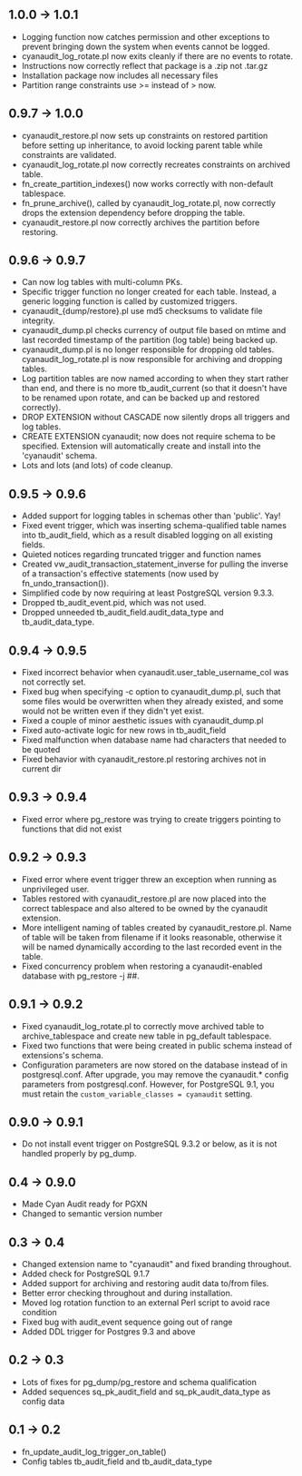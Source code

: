 1.0.0 -> 1.0.1
--------------
- Logging function now catches permission and other exceptions to prevent
  bringing down the system when events cannot be logged.
- cyanaudit_log_rotate.pl now exits cleanly if there are no events to rotate.
- Instructions now correctly reflect that package is a .zip not .tar.gz
- Installation package now includes all necessary files
- Partition range constraints use >= instead of > now.

0.9.7 -> 1.0.0
--------------
- cyanaudit_restore.pl now sets up constraints on restored partition before
  setting up inheritance, to avoid locking parent table while constraints are
  validated.
- cyanaudit_log_rotate.pl now correctly recreates constraints on archived table.
- fn_create_partition_indexes() now works correctly with non-default tablespace.
- fn_prune_archive(), called by cyanaudit_log_rotate.pl, now correctly drops the
  extension dependency before dropping the table.
- cyanaudit_restore.pl now correctly archives the partition before restoring.


0.9.6 -> 0.9.7
--------------
- Can now log tables with multi-column PKs.
- Specific trigger function no longer created for each table.  Instead, a
  generic logging function is called by customized triggers.
- cyanaudit_{dump/restore}.pl use md5 checksums to validate file integrity.
- cyanaudit_dump.pl checks currency of output file based on mtime and last
  recorded timestamp of the partition (log table) being backed up.
- cyanaudit_dump.pl is no longer responsible for dropping old tables.
  cyanaudit_log_rotate.pl is now responsible for archiving and dropping tables.
- Log partition tables are now named according to when they start rather than
  end, and there is no more tb_audit_current (so that it doesn't have to be
  renamed upon rotate, and can be backed up and restored correctly).
- DROP EXTENSION without CASCADE now silently drops all triggers and log tables.
- CREATE EXTENSION cyanaudit; now does not require schema to be specified.
  Extension will automatically create and install into the 'cyanaudit' schema.
- Lots and lots (and lots) of code cleanup.

0.9.5 -> 0.9.6
--------------
- Added support for logging tables in schemas other than 'public'. Yay!
- Fixed event trigger, which was inserting schema-qualified table names into
  tb_audit_field, which as a result disabled logging on all existing fields.
- Quieted notices regarding truncated trigger and function names
- Created vw_audit_transaction_statement_inverse for pulling the inverse of a
  transaction's effective statements (now used by fn_undo_transaction()).
- Simplified code by now requiring at least PostgreSQL version 9.3.3.
- Dropped tb_audit_event.pid, which was not used.
- Dropped unneeded tb_audit_field.audit_data_type and tb_audit_data_type.

0.9.4 -> 0.9.5
--------------
- Fixed incorrect behavior when cyanaudit.user_table_username_col was not
  correctly set.
- Fixed bug when specifying -c option to cyanaudit_dump.pl, such that some files
  would be overwritten when they already existed, and some would not be written
  even if they didn't yet exist.
- Fixed a couple of minor aesthetic issues with cyanaudit_dump.pl
- Fixed auto-activate logic for new rows in tb_audit_field
- Fixed malfunction when database name had characters that needed to be quoted
- Fixed behavior with cyanaudit_restore.pl restoring archives not in current dir

0.9.3 -> 0.9.4
--------------
- Fixed error where pg_restore was trying to create triggers pointing to
  functions that did not exist

0.9.2 -> 0.9.3
--------------
- Fixed error where event trigger threw an exception when running as
  unprivileged user.
- Tables restored with cyanaudit_restore.pl are now placed into the correct
  tablespace and also altered to be owned by the cyanaudit extension.
- More intelligent naming of tables created by cyanaudit_restore.pl. Name of
  table will be taken from filename if it looks reasonable, otherwise it will be
  named dynamically according to the last recorded event in the table.
- Fixed concurrency problem when restoring a cyanaudit-enabled database with
  pg_restore -j ##.

0.9.1 -> 0.9.2
--------------
- Fixed cyanaudit_log_rotate.pl to correctly move archived table to
  archive_tablespace and create new table in pg_default tablespace.
- Fixed two functions that were being created in public schema instead of
  extensions's schema.
- Configuration parameters are now stored on the database instead of in
  postgresql.conf. After upgrade, you may remove the cyanaudit.* config
  parameters from postgresql.conf. However, for PostgreSQL 9.1, you must retain
  the `custom_variable_classes = cyanaudit` setting.

0.9.0 -> 0.9.1
--------------
- Do not install event trigger on PostgreSQL 9.3.2 or below, as it is not
  handled properly by pg_dump.

0.4 -> 0.9.0
------------
- Made Cyan Audit ready for PGXN
- Changed to semantic version number

0.3 -> 0.4
----------
- Changed extension name to "cyanaudit" and fixed branding throughout.
- Added check for PostgreSQL 9.1.7 
- Added support for archiving and restoring audit data to/from files.
- Better error checking throughout and during installation.
- Moved log rotation function to an external Perl script to avoid race condition
- Fixed bug with audit_event sequence going out of range
- Added DDL trigger for Postgres 9.3 and above

0.2 -> 0.3
----------
- Lots of fixes for pg_dump/pg_restore and schema qualification
- Added sequences sq_pk_audit_field and sq_pk_audit_data_type as config data

0.1 -> 0.2
----------
- fn_update_audit_log_trigger_on_table()
- Config tables tb_audit_field and tb_audit_data_type
